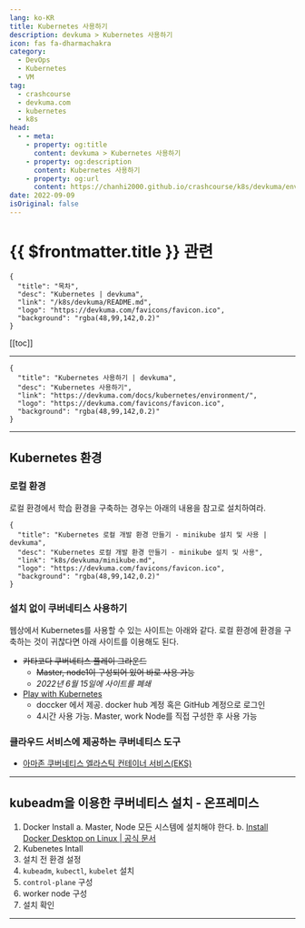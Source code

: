 ```yaml
---
lang: ko-KR
title: Kubernetes 사용하기
description: devkuma > Kubernetes 사용하기
icon: fas fa-dharmachakra
category: 
  - DevOps
  - Kubernetes
  - VM
tag: 
  - crashcourse
  - devkuma.com
  - kubernetes
  - k8s
head:
  - - meta:
    - property: og:title
      content: devkuma > Kubernetes 사용하기
    - property: og:description
      content: Kubernetes 사용하기
    - property: og:url
      content: https://chanhi2000.github.io/crashcourse/k8s/devkuma/environment.html
date: 2022-09-09
isOriginal: false
---
```


# {{ $frontmatter.title }} 관련

```component VPCard
{
  "title": "목차",
  "desc": "Kubernetes | devkuma",
  "link": "/k8s/devkuma/README.md",
  "logo": "https://devkuma.com/favicons/favicon.ico",
  "background": "rgba(48,99,142,0.2)"
}
```

[[toc]]

---

```component VPCard
{
  "title": "Kubernetes 사용하기 | devkuma", 
  "desc": "Kubernetes 사용하기", 
  "link": "https://devkuma.com/docs/kubernetes/environment/", 
  "logo": "https://devkuma.com/favicons/favicon.ico",
  "background": "rgba(48,99,142,0.2)"
}
```

---

## Kubernetes 환경
  
### 로컬 환경

로컬 환경에서 학습 환경을 구축하는 경우는 아래의 내용을 참고로 설치하여라.

```component VPCard
{
  "title": "Kubernetes 로컬 개발 환경 만들기 - minikube 설치 및 사용 | devkuma",
  "desc": "Kubernetes 로컬 개발 환경 만들기 - minikube 설치 및 사용",
  "link": "k8s/devkuma/minikube.md",
  "logo": "https://devkuma.com/favicons/favicon.ico",
  "background": "rgba(48,99,142,0.2)"
}
```

### 설치 없이 쿠버네티스 사용하기

웹상에서 Kubernetes를 사용할 수 있는 사이트는 아래와 같다. 로컬 환경에 환경을 구축하는 것이 귀찮다면 아래 사이트를 이용해도 된다.

- ~~카타코다 쿠버네티스 플레이 그라운드~~
  - ~~Master, node1이 구성되어 있어 바로 사용 가능~~
  - *2022년 6월 15일에 사이트를 폐쇄*
- [<FontIcon icon="fas fa-globe"/>Play with Kubernetes](https://labs.play-with-k8s.com/)
  - doccker 에서 제공. docker hub 계정 혹은 GitHub 계정으로 로그인
  - 4시간 사용 가능. Master, work Node를 직접 구성한 후 사용 가능

### 클라우드 서비스에 제공하는 쿠버네티스 도구

<SiteInfo
  name="Google Kubernetes Engine (GKE) | Google Cloud"
  desc="GKE is the industry's first fully managed Kubernetes service with full Kubernetes API, 4-way autoscaling, release channels, and multi-cluster support."
  url="https://cloud.google.com/kubernetes-engine"
  logo="https://www.gstatic.com/devrel-devsite/prod/v0d244f667a3683225cca86d0ecf9b9b81b1e734e55a030bdcd3f3094b835c987/cloud/images/favicons/onecloud/favicon.ico"
  preview="https://cloud.google.com/_static/cloud/images/social-icon-google-cloud-1200-630.png"/>

- [아마존 쿠버네티스 엘라스틱 컨테이너 서비스(EKS)](https://docs.aws.amazon.com/ko_kr/eks/latest/userguide/what-is-eks.html) <!-- TODO: add VPCard -->

<SiteInfo
  name="Azure Kubernetes Service (AKS) documentation"
  desc="AKS allows you to quickly deploy a production ready Kubernetes cluster in Azure. Learn how to use AKS with these quickstarts, tutorials, and samples."
  url="https://learn.microsoft.com/en-us/azure/aks/"
  logo="https://learn.microsoft.com/favicon.ico"
  preview="https://learn.microsoft.com/en-us/media/open-graph-image.png"/>

---

## kubeadm을 이용한 쿠버네티스 설치 - 온프레미스

1. Docker Install
  a. Master, Node 모든 시스템에 설치해야 한다.
  b. [Install Docker Desktop on Linux | 공식 문서](https://docs.docker.com/desktop/install/linux-install/)
2. Kubenetes Intall
3. 설치 전 환경 설정
4. `kubeadm`, `kubectl`, `kubelet` 설치
5. `control-plane` 구성
6. worker node 구성
7. 설치 확인

---

<TagLinks />